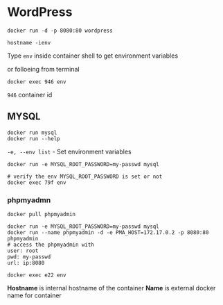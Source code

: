 # WordPress
```
docker run -d -p 8080:80 wordpress

hostname -ienv

```
Type `env` inside container shell to get environment variables

or folloeing from terminal
```
docker exec 946 env
```
`946` container id

## MYSQL
```
docker run mysql
docker run --help
```
  `-e, --env list` -   Set environment variables

```
docker run -e MYSQL_ROOT_PASSWORD=my-passwd mysql

# verify the env MYSQL_ROOT_PASSWORD is set or not
docker exec 79f env
```

### phpmyadmn
```
docker pull phpmyadmin

docker run -e MYSQL_ROOT_PASSWORD=my-passwd mysql
docker run --name phpmyadmin -d -e PMA_HOST=172.17.0.2 -p 8080:80 phpmyadmin
# access the phpmyadmin with
user: root
pwd: my-passwd
url: ip:8080

docker exec e22 env
```

<b>Hostname</b> is internal hostname of the container
<b>Name</b> is external docker name for container